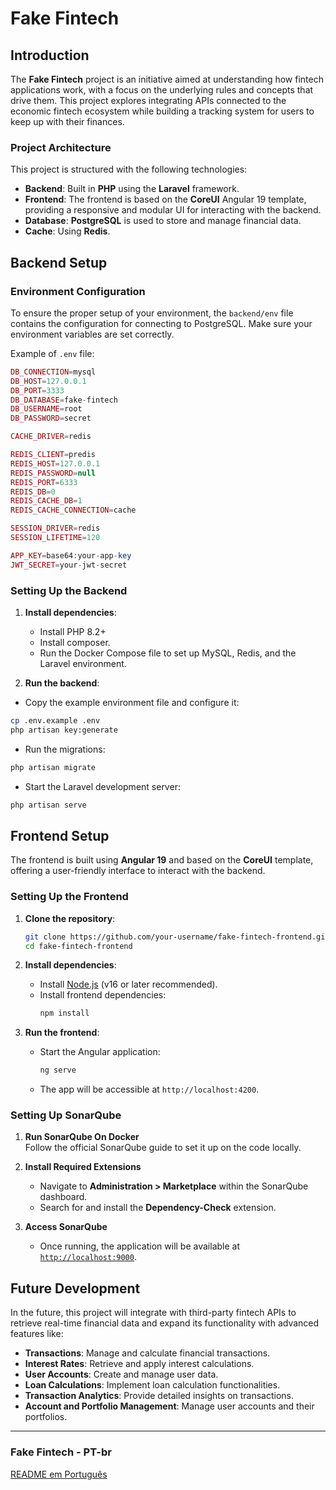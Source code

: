 # Fake Fintech

## Introduction

The **Fake Fintech** project is an initiative aimed at understanding how fintech applications work, with a focus on the underlying rules and concepts that drive them. This project explores integrating APIs connected to the economic fintech ecosystem while building a tracking system for users to keep up with their finances.

### Project Architecture

This project is structured with the following technologies:

- **Backend**: Built in **PHP** using the **Laravel** framework.
- **Frontend**: The frontend is based on the **CoreUI** Angular 19 template, providing a responsive and modular UI for interacting with the backend.
- **Database**: **PostgreSQL** is used to store and manage financial data.
- **Cache**: Using **Redis**.

## Backend Setup

### Environment Configuration

To ensure the proper setup of your environment, the `backend/env` file contains the configuration for connecting to PostgreSQL. Make sure your environment variables are set correctly.

Example of `.env` file:

```php
DB_CONNECTION=mysql
DB_HOST=127.0.0.1
DB_PORT=3333
DB_DATABASE=fake-fintech
DB_USERNAME=root
DB_PASSWORD=secret

CACHE_DRIVER=redis

REDIS_CLIENT=predis
REDIS_HOST=127.0.0.1
REDIS_PASSWORD=null
REDIS_PORT=6333
REDIS_DB=0
REDIS_CACHE_DB=1
REDIS_CACHE_CONNECTION=cache

SESSION_DRIVER=redis
SESSION_LIFETIME=120

APP_KEY=base64:your-app-key
JWT_SECRET=your-jwt-secret

```

### Setting Up the Backend

1. **Install dependencies**:
   - Install PHP 8.2+
   - Install composer.
   - Run the Docker Compose file to set up MySQL, Redis, and the Laravel environment.

2. **Run the backend**:
  - Copy the example environment file and configure it:

```bash
cp .env.example .env
php artisan key:generate
```

- Run the migrations:
```bash
php artisan migrate
```
- Start the Laravel development server:

``` bash
php artisan serve
```
## Frontend Setup

The frontend is built using **Angular 19** and based on the **CoreUI** template, offering a user-friendly interface to interact with the backend.

### Setting Up the Frontend

1. **Clone the repository**:
   ```bash
   git clone https://github.com/your-username/fake-fintech-frontend.git
   cd fake-fintech-frontend
   ```

2. **Install dependencies**:
   - Install [Node.js](https://nodejs.org/en/download/) (v16 or later recommended).
   - Install frontend dependencies:
     ```bash
     npm install
     ```

3. **Run the frontend**:
   - Start the Angular application:
     ```bash
     ng serve
     ```

   - The app will be accessible at `http://localhost:4200`.

### Setting Up SonarQube

1. **Run SonarQube On Docker**  
   Follow the official SonarQube guide to set it up on the code locally.

2. **Install Required Extensions**  
   - Navigate to **Administration > Marketplace** within the SonarQube dashboard.  
   - Search for and install the **Dependency-Check** extension.

3. **Access SonarQube**  
   - Once running, the application will be available at [`http://localhost:9000`](http://localhost:9000).

## Future Development

In the future, this project will integrate with third-party fintech APIs to retrieve real-time financial data and expand its functionality with advanced features like:

- **Transactions**: Manage and calculate financial transactions.
- **Interest Rates**: Retrieve and apply interest calculations.
- **User Accounts**: Create and manage user data.
- **Loan Calculations**: Implement loan calculation functionalities.
- **Transaction Analytics**: Provide detailed insights on transactions.
- **Account and Portfolio Management**: Manage user accounts and their portfolios.

---

### Fake Fintech - PT-br

[README em Português](./docs/pt-br/Readme.md)
